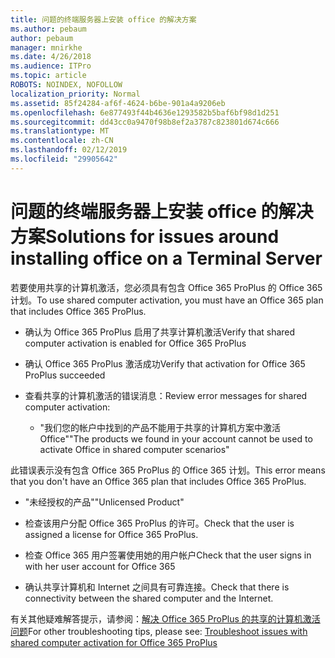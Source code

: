 ```yaml
---
title: 问题的终端服务器上安装 office 的解决方案
ms.author: pebaum
author: pebaum
manager: mnirkhe
ms.date: 4/26/2018
ms.audience: ITPro
ms.topic: article
ROBOTS: NOINDEX, NOFOLLOW
localization_priority: Normal
ms.assetid: 85f24284-af6f-4624-b6be-901a4a9206eb
ms.openlocfilehash: 6e877493f44b4636e1293582b5baf6bf98d1d251
ms.sourcegitcommit: dd43cc0a9470f98b8ef2a3787c823801d674c666
ms.translationtype: MT
ms.contentlocale: zh-CN
ms.lasthandoff: 02/12/2019
ms.locfileid: "29905642"
---
```

# <a name="solutions-for-issues-around-installing-office-on-a-terminal-server"></a><span data-ttu-id="f9779-102">问题的终端服务器上安装 office 的解决方案</span><span class="sxs-lookup"><span data-stu-id="f9779-102">Solutions for issues around installing office on a Terminal Server</span></span>

<span data-ttu-id="f9779-103">若要使用共享的计算机激活，您必须具有包含 Office 365 ProPlus 的 Office 365 计划。</span><span class="sxs-lookup"><span data-stu-id="f9779-103">To use shared computer activation, you must have an Office 365 plan that includes Office 365 ProPlus.</span></span>
  
- <span data-ttu-id="f9779-104">确认为 Office 365 ProPlus 启用了共享计算机激活</span><span class="sxs-lookup"><span data-stu-id="f9779-104">Verify that shared computer activation is enabled for Office 365 ProPlus</span></span>
    
- <span data-ttu-id="f9779-105">确认 Office 365 ProPlus 激活成功</span><span class="sxs-lookup"><span data-stu-id="f9779-105">Verify that activation for Office 365 ProPlus succeeded</span></span>
    
- <span data-ttu-id="f9779-106">查看共享的计算机激活的错误消息：</span><span class="sxs-lookup"><span data-stu-id="f9779-106">Review error messages for shared computer activation:</span></span>
    
  - <span data-ttu-id="f9779-107">"我们您的帐户中找到的产品不能用于共享的计算机方案中激活 Office"</span><span class="sxs-lookup"><span data-stu-id="f9779-107">"The products we found in your account cannot be used to activate Office in shared computer scenarios"</span></span>
  
<span data-ttu-id="f9779-108">此错误表示没有包含 Office 365 ProPlus 的 Office 365 计划。</span><span class="sxs-lookup"><span data-stu-id="f9779-108">This error means that you don't have an Office 365 plan that includes Office 365 ProPlus.</span></span>
    
  - <span data-ttu-id="f9779-109">"未经授权的产品"</span><span class="sxs-lookup"><span data-stu-id="f9779-109">"Unlicensed Product"</span></span>
    
  - <span data-ttu-id="f9779-110">检查该用户分配 Office 365 ProPlus 的许可。</span><span class="sxs-lookup"><span data-stu-id="f9779-110">Check that the user is assigned a license for Office 365 ProPlus.</span></span>
    
  - <span data-ttu-id="f9779-111">检查 Office 365 用户签署使用她的用户帐户</span><span class="sxs-lookup"><span data-stu-id="f9779-111">Check that the user signs in with her user account for Office 365</span></span>
    
  - <span data-ttu-id="f9779-112">确认共享计算机和 Internet 之间具有可靠连接。</span><span class="sxs-lookup"><span data-stu-id="f9779-112">Check that there is connectivity between the shared computer and the Internet.</span></span>
    
<span data-ttu-id="f9779-113">有关其他疑难解答提示，请参阅：[解决 Office 365 ProPlus 的共享的计算机激活问题](https://docs.microsoft.com/DeployOffice/troubleshoot-issues-with-shared-computer-activation-for-office-365-proplus)</span><span class="sxs-lookup"><span data-stu-id="f9779-113">For other troubleshooting tips, please see: [Troubleshoot issues with shared computer activation for Office 365 ProPlus](https://docs.microsoft.com/DeployOffice/troubleshoot-issues-with-shared-computer-activation-for-office-365-proplus)</span></span>
  

